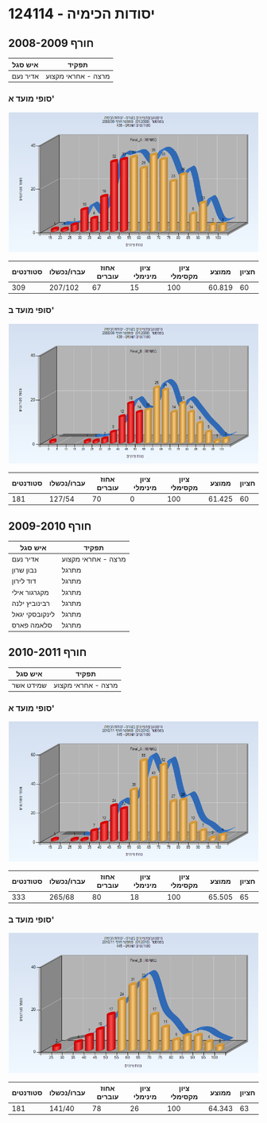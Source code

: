 # 124114 - יסודות הכימיה

## חורף 2008-2009

| איש סגל | תפקיד |
| ---- | ---- |
| אדיר נעם | מרצה - אחראי מקצוע |

### סופי מועד א'

![200801 Final_A](200801/Final_A.png)

| סטודנטים | עברו/נכשלו | אחוז עוברים | ציון מינימלי | ציון מקסימלי | ממוצע | חציון |
| ---- | ---- | ---- | ---- | ---- | ---- | ---- |
| 309 | 207/102 | 67 | 15 | 100 | 60.819 | 60 |

### סופי מועד ב'

![200801 Final_B](200801/Final_B.png)

| סטודנטים | עברו/נכשלו | אחוז עוברים | ציון מינימלי | ציון מקסימלי | ממוצע | חציון |
| ---- | ---- | ---- | ---- | ---- | ---- | ---- |
| 181 | 127/54 | 70 | 0 | 100 | 61.425 | 60 |

## חורף 2009-2010

| איש סגל | תפקיד |
| ---- | ---- |
| אדיר נעם | מרצה - אחראי מקצוע |
| נבון שרון | מתרגל |
| דוד לירון | מתרגל |
| מקגרגור אילי | מתרגל |
| רבינוביץ ילנה | מתרגל |
| לינקובסקי יגאל | מתרגל |
| סלאמה פארס | מתרגל |

## חורף 2010-2011

| איש סגל | תפקיד |
| ---- | ---- |
| שמידט אשר | מרצה - אחראי מקצוע |

### סופי מועד א'

![201001 Final_A](201001/Final_A.png)

| סטודנטים | עברו/נכשלו | אחוז עוברים | ציון מינימלי | ציון מקסימלי | ממוצע | חציון |
| ---- | ---- | ---- | ---- | ---- | ---- | ---- |
| 333 | 265/68 | 80 | 18 | 100 | 65.505 | 65 |

### סופי מועד ב'

![201001 Final_B](201001/Final_B.png)

| סטודנטים | עברו/נכשלו | אחוז עוברים | ציון מינימלי | ציון מקסימלי | ממוצע | חציון |
| ---- | ---- | ---- | ---- | ---- | ---- | ---- |
| 181 | 141/40 | 78 | 26 | 100 | 64.343 | 63 |

